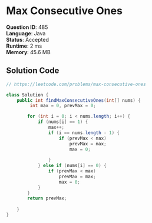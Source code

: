 # Max Consecutive Ones

**Question ID**: 485  
**Language**: Java  
**Status**: Accepted  
**Runtime**: 2 ms  
**Memory**: 45.6 MB  

## Solution Code
```java
// https://leetcode.com/problems/max-consecutive-ones

class Solution {
    public int findMaxConsecutiveOnes(int[] nums) {
         int max = 0, prevMax = 0;

        for (int i = 0; i < nums.length; i++) {
            if (nums[i] == 1) {
                max++;
                if (i == nums.length - 1) {
                    if (prevMax < max) 
                        prevMax = max;
                        max = 0;
                    
                }
            } else if (nums[i] == 0) {
                if (prevMax < max) 
                    prevMax = max;
                    max = 0;
            }
        }
        return prevMax;
        
    }
}
```
